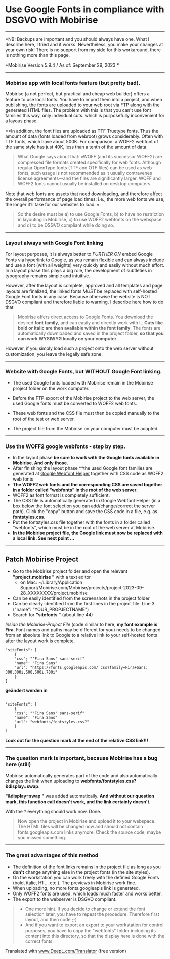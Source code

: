# Use Google Fonts in compliance with DSGVO with Mobirise
********************************************************

*NB: Backups are important and you should always have one. What I describe here, I tried and it works. Nevertheless, you make your changes at your own risk! There is no support from my side for this workaround, there is nothing more than this page.

*Mobirise Version 5.9.4 / As of: September 29, 2023 *

****************************************************
### Mobirise app with local fonts feature (but pretty bad).

Mobirise (a not perfect, but practical and cheap web builder) offers a feature to use local fonts. You have to import them into a project, and when publishing, the fonts are uploaded to your web root via FTP along with the generated HTML files. The problem with this is that you can't use font families this way, only individual cuts. which is purposefully inconvenient for a layous phase.

**In addition, the font files are uploaded as TTF Truetype fonts. Thus the amount of data (fonts loaded from webroot) grows considerably. Often with TTF fonts, which have about 500K. For comparison: a WOFF2 webfont of the same style has just 40K, less than a tenth of the amount of data.

> What Google says about that: »WOFF (and its successor WOFF2) are compressed file formats created specifically for web fonts. Although regular OpenType fonts (TTF and OTF files) can be used as web fonts, such usage is not recommended as it usually contravenes license agreements—and the files are significantly larger. WOFF and WOFF2 fonts cannot usually be installed on desktop computers.

Note that web fonts are assets that need downloading, and therefore affect the overall performance of page load times; i.e., the more web fonts we use, the longer it’ll take for our websites to load. «

> So the desire must be a) to use Google Fonts, b) to have no restriction in layouting in Mobirise, c) to use WOFF2 webfonts on the webspace and d) to be DSGVO compliant while doing so. 

****************************************************
### Layout always with Google Font linking

For layout purposes, it is always better to *FURTHER ON* embed Google Fonts via hyperlink to Google, as you remain flexible and can always include and use a font (with all weights) very quickly and easily without much effort.
In a layout phase this plays a big role, the development of subtleties in typography remains simple and intuitive.

However, after the layout is complete, approved and all templates and page layouts are finalized, the linked fonts *MUST* be replaced with self-hosted Google Font fonts in any case. Because otherwise the website is NOT DSGVO compliant and therefore liable to warning. I describe here how to do that

> Mobirise offers direct access to Google Fonts. You download the desired **font family**, and can easily and directly work with it. **Cuts like bold or italic are then available within the font family**. The fonts are automatically downloaded and saved in the project folder, **so that you can work WYSIWYG locally on your computer**. 

However, if you simply load such a project onto the web server without customization, you leave the legally safe zone.

****************************************************
### Website with Google Fonts, but WITHOUT Google Font linking.

- The used Google fonts loaded with Mobirise remain in the Mobirise project folder on the work computer.

- Before the FTP export of the Mobirise project to the web server, the used Google fonts must be converted to WOFF2 web fonts.

- These web fonts and the CSS file must then be copied manually to the root of the test or web server.

- The project file from the Mobirise on your computer must be adapted.

****************************************************
### Use the WOFF2 google webfonts - step by step.

- In the layout phase **be sure to work with the Google fonts available in Mobirise. And only those.**
- After finishing the layout phase **the used Google font families are generated at [Google Webfont Helper](https://gwfh.mranftl.com/fonts) together with CSS code as WOFF2 web fonts
- **The WOFF2 web fonts and the corresponding CSS are saved together in a folder called "webfonts" in the root of the web server**.
- WOFF2 as font format is completely sufficient.
- The CSS file is automatically generated in Google Webfont Helper (in a box below the font selection you can add/change/correct the server path). Click the "copy" button and save the CSS code in a file, e.g. as **fontstyles.css**.
- Put the fontstyles.css file together with the fonts in a folder called "webfonts", which must be in the root of the web server at Mobirise.
- **In the Mobirise project file, the Google link must now be replaced with a local link. See next point ...**

****************************************************
## Patch Mobirise Project

- Go to the Mobirise project folder and open the relevant **"project.mobirise "** with a text editor
	- on Mac: ~/Library/Application Support/Mobirise.com/Mobirise/projects/project-2023-09-28_XXXXXXXX/project.mobirise
- Can be easily identified from the screenshots in the project folder
- Can be clearly identified from the first lines in the project file: Line 3 ("name": "YOUR_PROPJECTNAME")
- Search for **"sitefonts "** (about line 44)

*Inside the Mobirise-Project File* (code similar to here, **my font example is Fira**. Font names and paths may be different for you) needs to be changed from an absolute link to Google to a relative link to your self-hosted fonts after the layout work is complete.

```
"siteFonts": [
	{
	"css"; "'Fira Sans' sans-serif"
	"name": "Fira Sans"
	"url": "https://fonts.googleapis.com/ css?family=Fira+Sans: 300,300i,500,500i,700i"
	}
]
```
**geändert werden in**
```

"siteFonts": [
	{
	"css"; "'Fira Sans' sans-serif"
	"name": "Fira Sans"
	"url": "webfonts/fontstyles.css?"
	}
]
```
**Look out for the question mark at the end of the relative CSS link!!!**

****************************************************
### The question mark is important, because Mobirise has a bug here (still)

Mobirise automatically generates part of the code and also automatically changes the link when uploading to **webfonts/fontstyles.css?&display=swap**.

**"&display=swap "** was added automatically. **And without our question mark, this function call doesn't work, and the link certainly doesn't**.

With the ? everything should work now. Done.

> Now open the project in Mobirise and upload it to your webspace. The HTML files will be changed now and should not contain fonts.googleapis.com links anymore. Check the source code, maybe you missed something.

****************************************************
### The great advantages of this method

- The definition of the font links remains in the project file as long as you **don't** change anything else in the project fonts (in the site styles).
- On the workstation you can work freely with the defined Google Fonts (bold, italic, H1 ... etc.). The previews in Mobirise work fine.
- When uploading, no more fonts.googleapis link is generated.
- Only WOFF2 fonts are used, which loads much faster and works better.
- The export to the webserver is DSGVO compliant.

> - One more hint. If you decide to change or extend the font selection later, you have to repeat the procedure. Therefore first layout, and then code ;-)
 > - And if you want to export an export to your workstation for control purposes, you have to copy the "webfonts" folder including its content into this directory, so that the display here is done with the correct fonts.

Translated with www.DeepL.com/Translator (free version)
